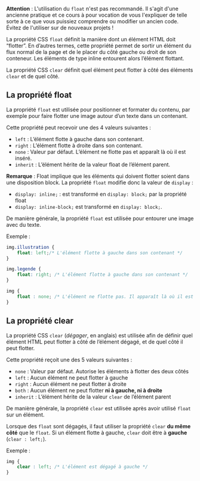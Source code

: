 **Attention** : L'utilisation du ```float``` n'est pas recommandé. Il s'agit d'une ancienne pratique et ce cours à pour vocation de vous l'expliquer de telle sorte à ce que vous puissiez comprendre ou modifier un ancien code. Évitez de l'utiliser sur de nouveaux projets !

La propriété CSS ```float``` définit la manière dont un élément HTML doit “flotter”. En d’autres termes, cette propriété permet de sortir un élément du flux normal de la page et de le placer du côté gauche ou droit de son conteneur. Les éléments de type inline entourent alors l’élément flottant.

La propriété CSS ```clear``` définit quel élément peut flotter à côté des éléments ```clear``` et de quel côté.

## La propriété float

La propriété ```float``` est utilisée pour positionner et formater du contenu, par exemple pour faire flotter une image autour d’un texte dans un contenant.

Cette propriété peut recevoir une des 4 valeurs suivantes :

- ```left``` : L’élément flotte à gauche dans son contenant.
- ```right``` : L’élément flotte à droite dans son contenant. 
- ```none``` : Valeur par défaut. L’élément ne flotte pas et apparaît là où il est inséré.
- ```inherit``` : L’élément hérite de la valeur float de l’élément parent.

__Remarque__ : Float implique que les éléments qui doivent flotter soient dans une disposition block. La propriété ```float``` modifie donc la valeur de ```display``` :

- ```display: inline;``` : est transformé en ```display: block;``` par la propriété float
- ```display: inline-block;``` est transformé en ```display: block;```.

De manière générale, la propriété ```float``` est utilisée pour entourer une image avec du texte.

Exemple :

```css
img.illustration {
	float: left;/* L'élément flotte à gauche dans son contenant */
}

img.legende {
	float: right; /* L'élément flotte à gauche dans son contenant */
}

img {
	float : none; /* L'élément ne flotte pas. Il apparaît là où il est positionné dans le code HTML */
}
```

## La propriété clear

La propriété CSS ```clear``` (*dégager*, en anglais) est utilisée afin de définir quel élément HTML peut flotter à côté de l’élément dégagé, et de quel côté il peut flotter. 

Cette propriété reçoit une des 5 valeurs suivantes :

- ```none``` : Valeur par défaut. Autorise les éléments à flotter des deux côtés
- ```left``` : Aucun élément ne peut flotter à gauche
- ```right``` : Aucun élément ne peut flotter à droite
- ```both``` : Aucun élément ne peut flotter **ni à gauche, ni à droite**
- ```inherit``` : L’élément hérite de la valeur ```clear``` de l’élément parent

De manière générale, la propriété ```clear``` est utilisée après avoir utilisé ```float``` sur un élément. 

Lorsque des ```float``` sont dégagés, il faut utiliser la propriété ```clear``` **du même côté** que le ```float```. Si un élément flotte à gauche, ```clear``` doit être à **gauche** (```clear : left;```).

Exemple :

```css
img {
	clear : left; /* L'élément est dégagé à gauche */
}
```

